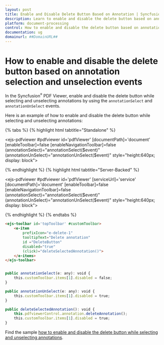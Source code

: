 ```yaml
---
layout: post
title: Enable and Disable Delete Button Based on Annotation | Syncfusion
description: Learn to enable and disable the delete button based on annotation events in the Syncfusion Angular PDF Viewer component.
platform: document-processing
control: How to enable and disable the delete button based on annotation selection and unselection events
documentation: ug
domainurl: ##DomainURL##
---
```


# How to enable and disable the delete button based on annotation selection and unselection events

In the Syncfusion<sup style="font-size:70%">&reg;</sup> PDF Viewer, enable and disable the delete button while selecting and unselecting annotations by using the `annotationSelect` and `annotationUnSelect` events.

Here is an example of how to enable and disable the delete button while selecting and unselecting annotations:

{% tabs %}
{% highlight html tabtitle="Standalone" %}

<ejs-pdfviewer #pdfviewer id='pdfViewer'
    [documentPath]='document'
    [enableToolbar]=false
    [enableNavigationToolbar]=false
    (annotationSelect)="annotationSelect($event)"
    (annotationUnSelect)="annotationUnSelect($event)"
    style="height:640px; display: block">
</ejs-pdfviewer>

{% endhighlight %}
{% highlight html tabtitle="Server-Backed" %}

<ejs-pdfviewer #pdfviewer id='pdfViewer'
    [serviceUrl]='service'
    [documentPath]='document'
    [enableToolbar]=false
    [enableNavigationToolbar]=false
    (annotationSelect)="annotationSelect($event)"
    (annotationUnSelect)="annotationUnSelect($event)"
    style="height:640px; display: block">
</ejs-pdfviewer>

{% endhighlight %}
{% endtabs %}

```html
<ejs-toolbar id='topToolbar' #customToolbar>
    <e-item
        prefixIcon="e-delete-1"
        tooltipText="Delete annotation"
        id ="DeleteButton"
        disabled="true"
        (click)="deleteSelectedAnnotation()">
    </e-items>
</ejs-toolbar>
```

```typescript

public annotationSelect(e: any): void {
    this.customToolbar.items[1].disabled = false;
}

public annotationUnSelect(e: any): void {
    this.customToolbar.items[1].disabled = true;
}

public deleteSelectedAnnotation(): void {
    this.pdfviewerControl.annotation.deleteAnnotation();
    this.customToolbar.items[1].disabled = true;
}

```

Find the sample [how to enable and disable the delete button while selecting and unselecting annotations](https://stackblitz.com/edit/angular-g94gvs-hsrjna?file=app.component.ts).